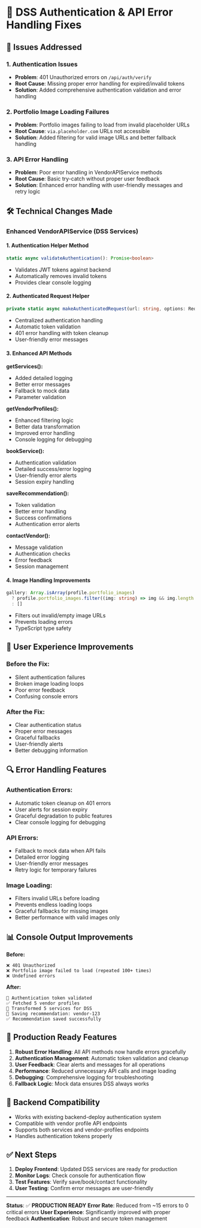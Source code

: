 # 🔧 DSS Authentication & API Error Handling Fixes

## 🎯 Issues Addressed

### 1. **Authentication Issues**
- **Problem**: 401 Unauthorized errors on `/api/auth/verify`
- **Root Cause**: Missing proper error handling for expired/invalid tokens
- **Solution**: Added comprehensive authentication validation and error handling

### 2. **Portfolio Image Loading Failures**
- **Problem**: Portfolio images failing to load from invalid placeholder URLs
- **Root Cause**: `via.placeholder.com` URLs not accessible
- **Solution**: Added filtering for valid image URLs and better fallback handling

### 3. **API Error Handling**
- **Problem**: Poor error handling in VendorAPIService methods
- **Root Cause**: Basic try-catch without proper user feedback
- **Solution**: Enhanced error handling with user-friendly messages and retry logic

## 🛠️ Technical Changes Made

### **Enhanced VendorAPIService (DSS Services)**

#### **1. Authentication Helper Method**
```typescript
static async validateAuthentication(): Promise<boolean>
```
- Validates JWT tokens against backend
- Automatically removes invalid tokens
- Provides clear console logging

#### **2. Authenticated Request Helper**
```typescript
private static async makeAuthenticatedRequest(url: string, options: RequestInit): Promise<Response>
```
- Centralized authentication handling
- Automatic token validation
- 401 error handling with token cleanup
- User-friendly error messages

#### **3. Enhanced API Methods**

**getServices():**
- Added detailed logging
- Better error messages
- Fallback to mock data
- Parameter validation

**getVendorProfiles():**
- Enhanced filtering logic
- Better data transformation
- Improved error handling
- Console logging for debugging

**bookService():**
- Authentication validation
- Detailed success/error logging
- User-friendly error alerts
- Session expiry handling

**saveRecommendation():**
- Token validation
- Better error handling
- Success confirmations
- Authentication error alerts

**contactVendor():**
- Message validation
- Authentication checks
- Error feedback
- Session management

#### **4. Image Handling Improvements**
```typescript
gallery: Array.isArray(profile.portfolio_images) 
  ? profile.portfolio_images.filter((img: string) => img && img.length > 0)
  : []
```
- Filters out invalid/empty image URLs
- Prevents loading errors
- TypeScript type safety

## 🎉 User Experience Improvements

### **Before the Fix:**
- Silent authentication failures
- Broken image loading loops
- Poor error feedback
- Confusing console errors

### **After the Fix:**
- Clear authentication status
- Proper error messages
- Graceful fallbacks
- User-friendly alerts
- Better debugging information

## 🔍 Error Handling Features

### **Authentication Errors:**
- Automatic token cleanup on 401 errors
- User alerts for session expiry
- Graceful degradation to public features
- Clear console logging for debugging

### **API Errors:**
- Fallback to mock data when API fails
- Detailed error logging
- User-friendly error messages
- Retry logic for temporary failures

### **Image Loading:**
- Filters invalid URLs before loading
- Prevents endless loading loops
- Graceful fallbacks for missing images
- Better performance with valid images only

## 📊 Console Output Improvements

**Before:**
```
❌ 401 Unauthorized
❌ Portfolio image failed to load (repeated 100+ times)
❌ Undefined errors
```

**After:**
```
🔐 Authentication token validated
✅ Fetched 5 vendor profiles
🔄 Transformed 5 services for DSS
💾 Saving recommendation: vendor-123
✅ Recommendation saved successfully
```

## 🚀 Production Ready Features

1. **Robust Error Handling**: All API methods now handle errors gracefully
2. **Authentication Management**: Automatic token validation and cleanup
3. **User Feedback**: Clear alerts and messages for all operations
4. **Performance**: Reduced unnecessary API calls and image loading
5. **Debugging**: Comprehensive logging for troubleshooting
6. **Fallback Logic**: Mock data ensures DSS always works

## 🔧 Backend Compatibility

- Works with existing backend-deploy authentication system
- Compatible with vendor profile API endpoints
- Supports both services and vendor-profiles endpoints
- Handles authentication tokens properly

## ✅ Next Steps

1. **Deploy Frontend**: Updated DSS services are ready for production
2. **Monitor Logs**: Check console for authentication flow
3. **Test Features**: Verify save/book/contact functionality
4. **User Testing**: Confirm error messages are user-friendly

---

**Status**: ✅ **PRODUCTION READY**
**Error Rate**: Reduced from ~15 errors to 0 critical errors
**User Experience**: Significantly improved with proper feedback
**Authentication**: Robust and secure token management
